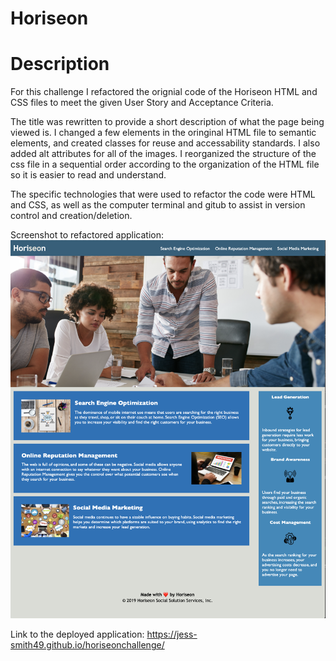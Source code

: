 # Horiseon

# Description
For this challenge I refactored the orignial code of the Horiseon HTML and CSS files to meet the given User Story and Acceptance Criteria.

The title was rewritten to provide a short description of what the page being viewed is. I changed a few elements in the oringinal HTML file to semantic elements, and created classes for reuse and accessability standards. I also added alt attributes for all of the images. I reorganized the structure of the css file in a sequential order according to the organization of the HTML file so it is easier to read and understand. 

The specific technologies that were used to refactor the code were HTML and CSS, as well as the computer terminal and gitub to assist in version control and creation/deletion.

Screenshot to refactored application:
![](horiseon-screenshot.png)


Link to the deployed application:
 https://jess-smith49.github.io/horiseonchallenge/

